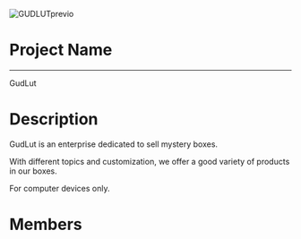 ![GUDLUTprevio](https://github.com/user-attachments/assets/502ab9e1-9e96-4bc1-a4a8-79481524a977)
# Project Name
---
GudLut
# Description 
GudLut is an enterprise dedicated to sell mystery boxes. 

With different topics and customization, we offer a good variety of products in our boxes.

For computer devices only.
# Members








